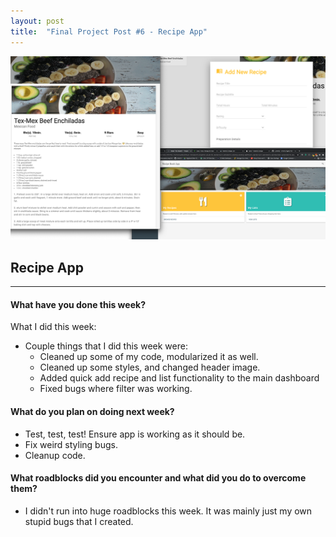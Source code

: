 ```yaml
---
layout: post
title:  "Final Project Post #6 - Recipe App"
---
```

![Recipe App Screenshots](/assets/recipe-app-header.png)

## Recipe App

--------------------------------------------------------------------------------

#### What have you done this week?

What I did this week: 
* Couple things that I did this week were:
    * Cleaned up some of my code, modularized it as well.
    * Cleaned up some styles, and changed header image.
    * Added quick add recipe and list functionality to the main dashboard
    * Fixed bugs where filter was working.
   
#### What do you plan on doing next week?
 
* Test, test, test! Ensure app is working as it should be.
* Fix weird styling bugs.
* Cleanup code.

#### What roadblocks did you encounter and what did you do to overcome them?

* I didn't run into huge roadblocks this week. It was mainly just my own stupid bugs that I created.